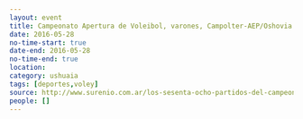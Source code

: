 ```yaml
---
layout: event 
title: Campeonato Apertura de Voleibol, varones, Campolter-AEP/Oshovia
date: 2016-05-28
no-time-start: true
date-end: 2016-05-28
no-time-end: true
location: 
category: ushuaia
tags: [deportes,voley]
source: http://www.surenio.com.ar/los-sesenta-ocho-partidos-del-campeonato-apertura-2016/
people: []
---
```

